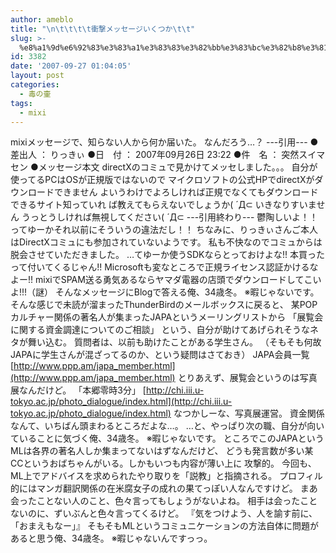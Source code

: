 ```yaml
---
author: ameblo
title: "\n\t\t\t\t衝撃メッセージいくつか\t\t"
slug: >-
  %e8%a1%9d%e6%92%83%e3%83%a1%e3%83%83%e3%82%bb%e3%83%bc%e3%82%b8%e3%81%84%e3%81%8f%e3%81%a4%e3%81%8b
id: 3382
date: '2007-09-27 01:04:05'
layout: post
categories:
  - 毒の壷
tags:
  - mixi
---
```


mixiメッセージで、知らない人から何か届いた。 なんだろう…？ ---引用--- ●差出人 ： りっきぃ ●日　付 ： 2007年09月26日 23:22 ●件　名 ： 突然スイマセン ●メッセージ本文 directXのコミュで見かけてメッセしました。。。 自分が使ってるPCはOSが正規版ではないので マイクロソフトの公式HPでdirectXがダウンロードできません よいうわけでよろしければ正規でなくてもダウンロードできるサイト知っていれ ば教えてもらえないでしょうか( ´Д⊂ いきなりすいません うっとうしければ無視してください( ´Д⊂ ---引用終わり--- 鬱陶しいよ！！ ってゆーかそれ以前にそういうの違法だし！！ ちなみに、りっきぃさんご本人はDirectXコミュにも参加されていないようです。 私も不快なのでコミュからは脱会させていただきました。 …てゆーか使うSDKならとっておけよな!! 本買ったって付いてくるじゃん!! Microsoftも変なところで正規ライセンス認証かけるなよー!! mixiでSPAM送る勇気あるならヤマダ電器の店頭でダウンロードしてこいよ!!!（謎） そんなメッセージにBlogで答える俺、34歳冬。 ※暇じゃないです。 そんな感じで未読が溜まったThunderBirdのメールボックスに戻ると、 某POPカルチャー関係の著名人が集まったJAPAというメーリングリストから 「展覧会に関する資金調達についてのご相談」 という、自分が助けてあげられそうなネタが舞い込む。 質問者は、以前も助けたことがある学生さん。 （そもそも何故JAPAに学生さんが混ざってるのか、という疑問はさておき） JAPA会員一覧 [http://www.ppp.am/japa_member.html](http://www.ppp.am/japa_member.html) とりあえず、展覧会というのは写真展なんだけど。 「本郷零時3分」 [http://chi.iii.u-tokyo.ac.jp/photo_dialogue/index.html](http://chi.iii.u-tokyo.ac.jp/photo_dialogue/index.html) なつかしーな、写真展運営。 資金関係なんて、いちばん頭まわるところだよな…。 …と、やっぱり次の職、自分が向いていることに気づく俺、34歳冬。 ※暇じゃないです。 ところでこのJAPAというMLは各界の著名人しか集まってないはずなんだけど、 どうも発言数が多い某CCというおばちゃんがいる。しかもいつも内容が薄い上に 攻撃的。 今回も、ML上でアドバイスを求められたやり取りを「説教」と指摘される。 プロフィル的にはマンガ翻訳関係の在米腐女子の成れの果てっぽい人なんですけど。 まあ会ったことない人のこと、色々言ってもしょうがないよね。 相手は会ったことないのに、ずいぶんと色々言ってくるけど。 『気をつけよう、人を諭す前に、「おまえもなー」』 そもそもMLというコミュニケーションの方法自体に問題があると思う俺、34歳冬。 ※暇じゃないんですっっ。